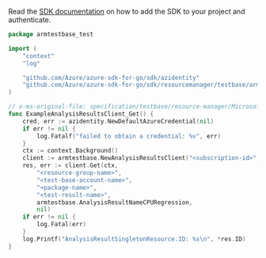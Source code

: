 Read the [SDK documentation](https://github.com/Azure/azure-sdk-for-go/blob/sdk%2Fresourcemanager%2Ftestbase%2Farmtestbase%2Fv0.1.0/sdk/resourcemanager/testbase/armtestbase/README.md) on how to add the SDK to your project and authenticate.

```go
package armtestbase_test

import (
	"context"
	"log"

	"github.com/Azure/azure-sdk-for-go/sdk/azidentity"
	"github.com/Azure/azure-sdk-for-go/sdk/resourcemanager/testbase/armtestbase"
)

// x-ms-original-file: specification/testbase/resource-manager/Microsoft.TestBase/preview/2020-12-16-preview/examples/CPURegressionAnalysisResultGet.json
func ExampleAnalysisResultsClient_Get() {
	cred, err := azidentity.NewDefaultAzureCredential(nil)
	if err != nil {
		log.Fatalf("failed to obtain a credential: %v", err)
	}
	ctx := context.Background()
	client := armtestbase.NewAnalysisResultsClient("<subscription-id>", cred, nil)
	res, err := client.Get(ctx,
		"<resource-group-name>",
		"<test-base-account-name>",
		"<package-name>",
		"<test-result-name>",
		armtestbase.AnalysisResultNameCPURegression,
		nil)
	if err != nil {
		log.Fatal(err)
	}
	log.Printf("AnalysisResultSingletonResource.ID: %s\n", *res.ID)
}
```
